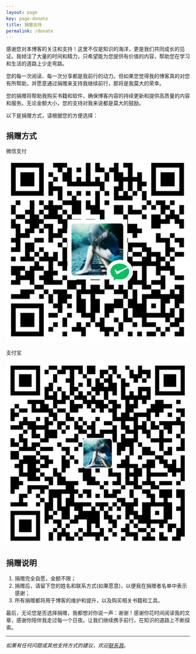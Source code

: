 ```yaml
---
layout: page
key: page-donate
title: 捐赠支持
permalink: /donate
---
```


感谢您对本博客的关注和支持！这里不仅是知识的海洋，更是我们共同成长的见证。我倾注了大量的时间和精力，只希望能为您提供有价值的内容，帮助您在学习和生活的道路上少走弯路。

您的每一次阅读、每一次分享都是我前行的动力。但如果您觉得我的博客真的对您有所帮助，并愿意通过捐赠来支持我继续前行，那将是我莫大的荣幸。

您的捐赠将帮助我购买书籍和软件，确保博客内容的持续更新和提供高质量的内容和服务。无论金额大小，您的支持对我来说都是莫大的鼓励。

以下是捐赠方式，请根据您的方便选择：

## 捐赠方式

<div class="payment-container">
  <div class="payment-item">
    <p>微信支付</p>
    <img src="/assets/images/picture/donate/wechat.png" alt="微信支付二维码">
  </div>

  <div class="payment-item">
    <p>支付宝</p>
    <img src="/assets/images/picture/donate/alipay.jpg" alt="支付宝二维码">
  </div>
</div>

## 捐赠说明

1. 捐赠完全自愿，金额不限；
2. 捐赠后，请留下您的姓名和联系方式(如果愿意)，以便我在捐赠者名单中表示感谢；
3. 所有捐赠都将用于博客的维护和提升，以及购买相关书籍和工具。

最后，无论您是否选择捐赠，我都想对你说一声：谢谢！感谢你花时间阅读我的文章，感谢你陪伴我走过每一个日夜。让我们继续携手前行，在知识的道路上不断探索。

---

*如果有任何问题或其他支持方式的建议，欢迎[联系我](/contact.html)。*
